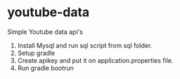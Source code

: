 # youtube-data
Simple Youtube data api's

1. Install Mysql and run sql script from sql folder.
2. Setup gradle 
3. Create apikey and put it on application.properties file.
4. Run gradle bootrun
